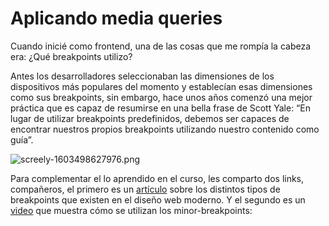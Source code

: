 # Aplicando media queries

Cuando inicié como frontend, una de las cosas que me rompía la cabeza era: ¿Qué breakpoints utilizo?

Antes los desarrolladores seleccionaban las dimensiones de los dispositivos más populares del momento y establecían esas dimensiones como sus breakpoints, sin embargo, hace unos años comenzó una mejor práctica que es capaz de resumirse en una bella frase de Scott Yale: “En lugar de utilizar breakpoints predefinidos, debemos ser capaces de encontrar nuestros propios breakpoints utilizando nuestro contenido como guía”.

![screely-1603498627976.png](https://static.platzi.com/media/user_upload/screely-1603498627976-6f20c2ff-bfcf-4397-8e4a-7e0b6d9fd5ad.jpg)

Para complementar el lo aprendido en el curso, les comparto dos links, compañeros, el primero es un [artículo](https://vanseodesign.com/web-design/3-breakpoint-types/) sobre los distintos tipos de breakpoints que existen en el diseño web moderno. Y el segundo es un [video](https://www.youtube.com/watch?v=T-_4YTAfmbA&feature=emb_logo) que muestra cómo se utilizan los minor-breakpoints: